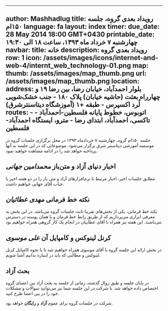 ----------
author: Mashhadlug
title: رویداد بعدی گروه، جلسه ۱۵۰ام
language: fa
layout: index
timer:
  due_date: 28 May 2014 18:00 GMT+0430
  printable_date: چهارشنبه ۷ خرداد ماه ۱۳۹۳، ساعت ۱۸ الی ۱۹:۳۰
navbar:
  title: خانه
  description: رویداد بعدی گروه
  row: 1
  icon: /assets/images/icons/internet-and-web-4/internt_web_technology-01.png
map:
  thumb: /assets/images/map_thumb.png
  url: /assets/images/map_thumb.png
location:
  address: بلوار احمدآباد، خیابان رضا، بین رضا ۱۹ و چهارراه بعثت (حاشیه خیابان) پلاک ۱۸۰ - جنب خشک‌شویی لُرد اکسپرس - طبقه +۱ (آموزشگاه دیتاسنترشرق)
  routes:
    - اتوبوس، خطوط پایانه فلسطین-احمد‌آباد
    - تاکسی، احمدآباد، ابتدای رضا
    - مترو، ایستگاه احمد‌آباد-فلسطین
----------

جلسه ۱۵۰‌ام گروه، چهارشنبه ۷ خردادماه ۱۳۹۳ در محل برگزاری جلسات
گروه در موسسه آموزشی دیتا‌سنتر شرق برگزار می‌شود. موضوعاتی که در
این جلسه به آنها پرداخته خواهد شد را در ادامه مشاهده خواهید
نمود.

<!--more-->

## اخبار دنیای آزاد و متن‌باز *محمدامین جهانی*

مطابق جلسات اخیر، اخبار مرتبط با نرم‌افزارهای آزاد و
متن باز را در دو هفته اخیر با جناب آقای جهانی خواهیم داشت.

## نکته خط فرمانی *مهدی عطائیان*

نکته خط فرمانی، یکی از بخش‌‌های تقریبا ثابت جلسات گروه می‌باشد.
در این بخش به معرفی ابزاری می‌پردازیم که از طریق رابط خط فرمان
و یا همان پوسته در دسترس می‌باشند. این هفته نیز همراه با آقای
عطاییان در انجام یک کار گروهی همراه خواهیم بود.

## کرنل لینوکس و کامپایل آن *علی موسوی*

در بخش ارائه این جلسه گروه با آقای موسوی همراه خواهیم شد تا
با نحوه کامپایل کرنل لینوکس و مطالبی که باید در اینباره بدانیم
آشنا شویم.

## بحث آزاد

در پایان جلسه و طبق روال گذشته، زمانی از جلسه به بحث آزاد بین
اعضای گروه اختصاص داده خواهد شد. با شرکت در این جلسه شما نیز
می‌توانید سوالات و مشکلات خود را در بین اعضا طرح کنید.


شرکت در جلسات گروه برای عموم **آزاد** و **رایگان** خواهد بود.

